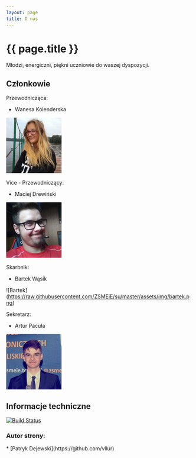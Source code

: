 ```yaml
---
layout: page
title: O nas
---
```


<h1> {{ page.title }} </h1>

Młodzi, energiczni, piękni uczniowie do waszej dyspozycji.

<h2> Członkowie </h2>

Przewodnicząca:
* Wanesa Kolenderska

![Wanesa](https://raw.githubusercontent.com/ZSMEiE/su/master/assets/img/wanesa.png)

Vice - Przewodniczący:
* Maciej Drewiński

![Maciej](https://raw.githubusercontent.com/ZSMEiE/su/master/assets/img/maciej.png)

Skarbnik:
* Bartek Wąsik

![Bartek](https://raw.githubusercontent.com/ZSMEiE/su/master/assets/img/bartek.png(

Sekretarz:
* Artur Pacuła

![Artur](https://raw.githubusercontent.com/ZSMEiE/su/master/assets/img/artur.png)

<h2> Informacje techniczne </h2>

[![Build Status](https://travis-ci.org/ZSMEiE/su.svg?branch=master)](https://travis-ci.org/ZSMEiE/su)

<h3> Autor strony: </h3> 
 * [Patryk Dejewski](https://github.com/vllur)
